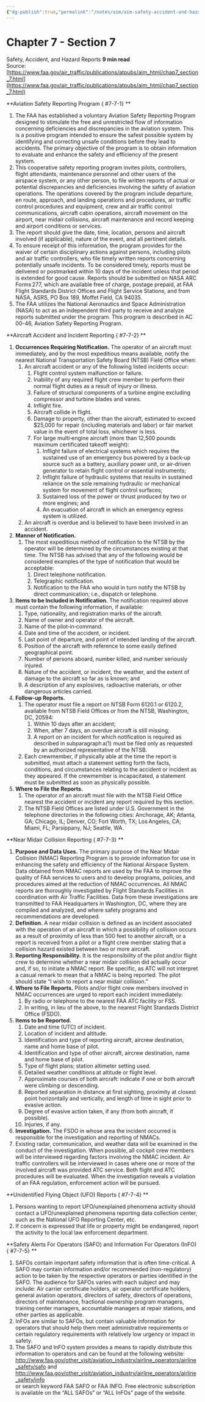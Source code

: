 ```yaml
---
{"dg-publish":true,"permalink":"/notes/aim/aim-safety-accident-and-hazard-reports/","title":"Safety, Accident, and Hazard Reports"}
---
```



# Chapter 7 - Section 7 
Safety, Accident, and Hazard Reports
**9 min read**  
Source: [https://www.faa.gov/air_traffic/publications/atpubs/aim_html/chap7_section_7.html](https://www.faa.gov/air_traffic/publications/atpubs/aim_html/chap7_section_7.html)

<div>

**Aviation Safety Reporting Program
{ #7-7-1}
**

1.  The FAA has established a voluntary Aviation Safety Reporting Program designed to stimulate the free and unrestricted flow of information concerning deficiencies and discrepancies in the aviation system. This is a positive program intended to ensure the safest possible system by identifying and correcting unsafe conditions before they lead to accidents. The primary objective of the program is to obtain information to evaluate and enhance the safety and efficiency of the present system.
2.  This cooperative safety reporting program invites pilots, controllers, flight attendants, maintenance personnel and other users of the airspace system, or any other person, to file written reports of actual or potential discrepancies and deficiencies involving the safety of aviation operations. The operations covered by the program include departure, en route, approach, and landing operations and procedures, air traffic control procedures and equipment, crew and air traffic control communications, aircraft cabin operations, aircraft movement on the airport, near midair collisions, aircraft maintenance and record keeping and airport conditions or services.
3.  The report should give the date, time, location, persons and aircraft involved (if applicable), nature of the event, and all pertinent details.
4.  To ensure receipt of this information, the program provides for the waiver of certain disciplinary actions against persons, including pilots and air traffic controllers, who file timely written reports concerning potentially unsafe incidents. To be considered timely, reports must be delivered or postmarked within 10 days of the incident unless that period is extended for good cause. Reports should be submitted on NASA ARC Forms 277, which are available free of charge, postage prepaid, at FAA Flight Standards District Offices and Flight Service Stations, and from NASA, ASRS, PO Box 189, Moffet Field, CA 94035.
5.  The FAA utilizes the National Aeronautics and Space Administration (NASA) to act as an independent third party to receive and analyze reports submitted under the program. This program is described in AC 00-46, Aviation Safety Reporting Program.

**Aircraft Accident and Incident Reporting
{ #7-7-2}
**

1.  **Occurrences Requiring Notification.** The operator of an aircraft must immediately, and by the most expeditious means available, notify the nearest National Transportation Safety Board (NTSB) Field Office when:
    1.  An aircraft accident or any of the following listed incidents occur:
        1.  Flight control system malfunction or failure.
        2.  Inability of any required flight crew member to perform their normal flight duties as a result of injury or illness.
        3.  Failure of structural components of a turbine engine excluding compressor and turbine blades and vanes.
        4.  Inflight fire.
        5.  Aircraft collide in flight.
        6.  Damage to property, other than the aircraft, estimated to exceed \$25,000 for repair (including materials and labor) or fair market value in the event of total loss, whichever is less.
        7.  For large multi‐engine aircraft (more than 12,500 pounds maximum certificated takeoff weight):
            1.  Inflight failure of electrical systems which requires the sustained use of an emergency bus powered by a back‐up source such as a battery, auxiliary power unit, or air‐driven generator to retain flight control or essential instruments;
            2.  Inflight failure of hydraulic systems that results in sustained reliance on the sole remaining hydraulic or mechanical system for movement of flight control surfaces;
            3.  Sustained loss of the power or thrust produced by two or more engines; and
            4.  An evacuation of aircraft in which an emergency egress system is utilized.
    2.  An aircraft is overdue and is believed to have been involved in an accident.
2.  **Manner of Notification.**
    1.  The most expeditious method of notification to the NTSB by the operator will be determined by the circumstances existing at that time. The NTSB has advised that any of the following would be considered examples of the type of notification that would be acceptable:
        1.  Direct telephone notification.
        2.  Telegraphic notification.
        3.  Notification to the FAA who would in turn notify the NTSB by direct communication; i.e., dispatch or telephone.
3.  **Items to be Included in Notification.** The notification required above must contain the following information, if available:
    1.  Type, nationality, and registration marks of the aircraft.
    2.  Name of owner and operator of the aircraft.
    3.  Name of the pilot‐in‐command.
    4.  Date and time of the accident, or incident.
    5.  Last point of departure, and point of intended landing of the aircraft.
    6.  Position of the aircraft with reference to some easily defined geographical point.
    7.  Number of persons aboard, number killed, and number seriously injured.
    8.  Nature of the accident, or incident, the weather, and the extent of damage to the aircraft so far as is known; and
    9.  A description of any explosives, radioactive materials, or other dangerous articles carried.
4.  **Follow-up Reports.**
    1.  The operator must file a report on NTSB Form 6120.1 or 6120.2, available from NTSB Field Offices or from the NTSB, Washington, DC, 20594:
        1.  Within 10 days after an accident;
        2.  When, after 7 days, an overdue aircraft is still missing;
        3.  A report on an incident for which notification is required as described in subparagraph a(1) must be filed only as requested by an authorized representative of the NTSB.
    2.  Each crewmember, if physically able at the time the report is submitted, must attach a statement setting forth the facts, conditions, and circumstances relating to the accident or incident as they appeared. If the crewmember is incapacitated, a statement must be submitted as soon as physically possible.
5.  **Where to File the Reports.**
    1.  The operator of an aircraft must file with the NTSB Field Office nearest the accident or incident any report required by this section.
    2.  The NTSB Field Offices are listed under U.S. Government in the telephone directories in the following cities: Anchorage, AK; Atlanta, GA; Chicago, IL; Denver, CO; Fort Worth, TX; Los Angeles, CA; Miami, FL; Parsippany, NJ; Seattle, WA.

**Near Midair Collision Reporting
{ #7-7-3}
**

1.  **Purpose and Data Uses.** The primary purpose of the Near Midair Collision (NMAC) Reporting Program is to provide information for use in enhancing the safety and efficiency of the National Airspace System. Data obtained from NMAC reports are used by the FAA to improve the quality of FAA services to users and to develop programs, policies, and procedures aimed at the reduction of NMAC occurrences. All NMAC reports are thoroughly investigated by Flight Standards Facilities in coordination with Air Traffic Facilities. Data from these investigations are transmitted to FAA Headquarters in Washington, DC, where they are compiled and analyzed, and where safety programs and recommendations are developed.
2.  **Definition.** A near midair collision is defined as an incident associated with the operation of an aircraft in which a possibility of collision occurs as a result of proximity of less than 500 feet to another aircraft, or a report is received from a pilot or a flight crew member stating that a collision hazard existed between two or more aircraft.
3.  **Reporting Responsibility.** It is the responsibility of the pilot and/or flight crew to determine whether a near midair collision did actually occur and, if so, to initiate a NMAC report. Be specific, as ATC will not interpret a casual remark to mean that a NMAC is being reported. The pilot should state “I wish to report a near midair collision.”
4.  **Where to File Reports.** Pilots and/or flight crew members involved in NMAC occurrences are urged to report each incident immediately:
    1.  By radio or telephone to the nearest FAA ATC facility or FSS.
    2.  In writing, in lieu of the above, to the nearest Flight Standards District Office (FSDO).
5.  **Items to be Reported.**
    1.  Date and time (UTC) of incident.
    2.  Location of incident and altitude.
    3.  Identification and type of reporting aircraft, aircrew destination, name and home base of pilot.
    4.  Identification and type of other aircraft, aircrew destination, name and home base of pilot.
    5.  Type of flight plans; station altimeter setting used.
    6.  Detailed weather conditions at altitude or flight level.
    7.  Approximate courses of both aircraft: indicate if one or both aircraft were climbing or descending.
    8.  Reported separation in distance at first sighting, proximity at closest point horizontally and vertically, and length of time in sight prior to evasive action.
    9.  Degree of evasive action taken, if any (from both aircraft, if possible).
    10. Injuries, if any.
6.  **Investigation.** The FSDO in whose area the incident occurred is responsible for the investigation and reporting of NMACs.
7.  Existing radar, communication, and weather data will be examined in the conduct of the investigation. When possible, all cockpit crew members will be interviewed regarding factors involving the NMAC incident. Air traffic controllers will be interviewed in cases where one or more of the involved aircraft was provided ATC service. Both flight and ATC procedures will be evaluated. When the investigation reveals a violation of an FAA regulation, enforcement action will be pursued.

**Unidentified Flying Object (UFO) Reports
{ #7-7-4}
**

1.  Persons wanting to report UFO/unexplained phenomena activity should contact a UFO/unexplained phenomena reporting data collection center, such as the National UFO Reporting Center, etc.
2.  If concern is expressed that life or property might be endangered, report the activity to the local law enforcement department.

**Safety Alerts For Operators (SAFO) and Information For Operators (InFO)
{ #7-7-5}
**

1.  SAFOs contain important safety information that is often time-critical. A SAFO may contain information and/or recommended (non-regulatory) action to be taken by the respective operators or parties identified in the SAFO. The audience for SAFOs varies with each subject and may include: Air carrier certificate holders, air operator certificate holders, general aviation operators, directors of safety, directors of operations, directors of maintenance, fractional ownership program managers, training center managers, accountable managers at repair stations, and other parties as applicable.
2.  InFOs are similar to SAFOs, but contain valuable information for operators that should help them meet administrative requirements or certain regulatory requirements with relatively low urgency or impact in safety.
3.  The SAFO and InFO system provides a means to rapidly distribute this information to operators and can be found at the following website:  
    <http://www.faa.gov/other_visit/aviation_industry/airline_operators/airline_safety/safo> and  
    <http://www.faa.gov/other_visit/aviation_industry/airline_operators/airline_safety/info>  
    or search keyword FAA SAFO or FAA INFO. Free electronic subscription is available on the “ALL SAFOs” or “ALL InFOs” page of the website.

</div>